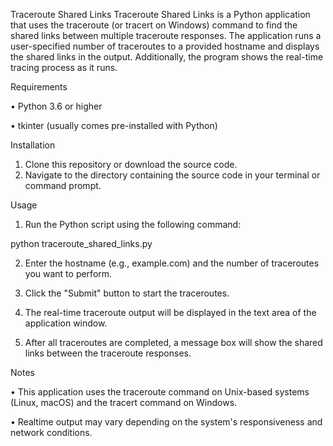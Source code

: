  Traceroute Shared Links
Traceroute Shared Links is a Python application that uses the traceroute (or tracert on Windows) command to find the shared links between multiple traceroute responses. The application runs a user-specified number of traceroutes to a provided hostname and displays the shared links in the output. Additionally, the program shows the real-time tracing process as it runs.

Requirements

•	Python 3.6 or higher

•	tkinter (usually comes pre-installed with Python)

Installation

1.	Clone this repository or download the source code.
2.	Navigate to the directory containing the source code in your terminal or command prompt.

Usage

1.	Run the Python script using the following command:

python traceroute_shared_links.py 

2.	Enter the hostname (e.g., example.com) and the number of traceroutes you want to perform.

3.	Click the "Submit" button to start the traceroutes.

4.	The real-time traceroute output will be displayed in the text area of the application window.

5.	After all traceroutes are completed, a message box will show the shared links between the traceroute responses.

Notes

•	This application uses the traceroute command on Unix-based systems (Linux, macOS) and the tracert command on Windows.

•	Realtime output may vary depending on the system's responsiveness and network conditions.

